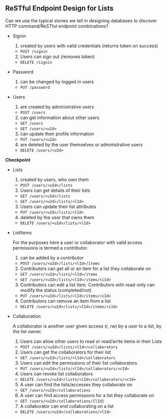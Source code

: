 ## ReSTful Endpoint Design for **Lists**
Can we use the typical stories we tell in designing databases to discover HTTP command/ReSTful endpoint combinations?

+ Signin
  1. created by users with valid credentials (returns token on success)
    + ```POST /signin```
  2. Users can sign out (removes token)
    + ```DELETE /signin```

+ Password
  1. can be changed by logged in users
    + ```PUT /password```

+ Users
  1. are created by administrative users
    + ```POST /users```
  2. can get information about other users
    + ```GET /users```
    + ```GET /users/<uId>```
  3. can update their profile information
    + ```PUT /users/<uId>```
  4. are deleted by the user themselves or administrative users
    + ```DELETE /users/<uId>```

**Checkpoint**
+ Lists
  1. created by users, who own them
    + ```POST /users/<uId>/lists```
  2. Users can get details of their lists
    + ```GET /users/<uId>/lists```
    + ```GET /users/<uId>/lists/<lId>```
  3. Users can update their list attributes
    + ```PUT /users/<uId>/lists/<lId>```
  4. deleted by the user that owns them
    + ```DELETE /users/<uId>/lists/<lId>```


+ ListItems

  For the purposes here a user or collaborator with valid access permissions is termed a contributor.

  1. can be added by a contributor
    + ```POST /users/<uId>/lists/<lId>/items```
  2. Contributors can get all or an item for a list they collaborate on
    + ```GET /users/<uId>/lists/<lId>/items```
    + ```GET /users/<uId>/lists/<lId>/items/<iId>```
  3. Contributors can edit a list item. Contributors with read-only can modify the status (completed/not)
    + ```PUT /users/<uId>/lists/<lId>/items/<iId>```
  4. Contributors can remove an item from a list
    + ```DELETE /users/<uId>/lists/<lId>/items/<iId>```


+ Collaboration

  A collaborator is another user given access (r, rw) by a user to a list, by the list owner.

  1. Users can allow other users to read or read/write items in their Lists
    + ```POST /users/<uId>/lists/<lId>/collaborators```
  2. Users can get the collaborators for their list
    + ```GET /users/<uId>/lists/<lId>/collaborators```
  3. Users can edit the permissions of their list collaborators
    + ```PUT /users/<uId>/lists/<lId>/collaborators/<cId>```
  4. Users can revoke list collaborators
    + ```DELETE /users/<uId>/lists/<lId>/collaborators/<cId>```
  5. A user can find the lists/accesses they collaborate on
    + ```GET /users/<uId>/collaborations```
  6. A user can find access permissions for a list they collaborate on
    + ```GET /users/<uId>/collaborations/{lId}```
  7. A collaborator can end collaborating on a list
    + ```DELETE /users/<uId>/collaborations/<lId>```
